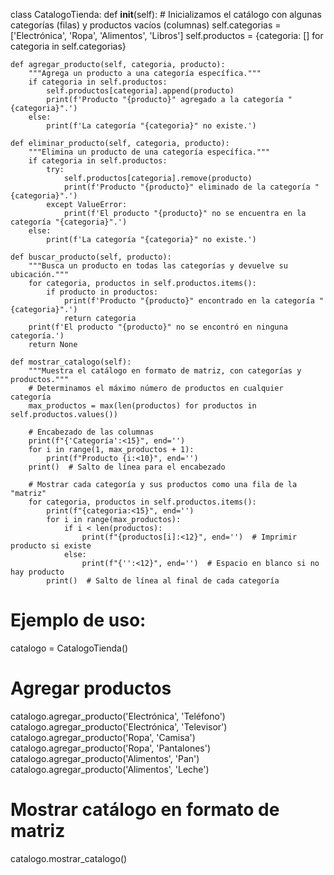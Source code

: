 class CatalogoTienda:
    def __init__(self):
        # Inicializamos el catálogo con algunas categorías (filas) y productos vacíos (columnas)
        self.categorias = ['Electrónica', 'Ropa', 'Alimentos', 'Libros']
        self.productos = {categoria: [] for categoria in self.categorias}
    
    def agregar_producto(self, categoria, producto):
        """Agrega un producto a una categoría específica."""
        if categoria in self.productos:
            self.productos[categoria].append(producto)
            print(f'Producto "{producto}" agregado a la categoría "{categoria}".')
        else:
            print(f'La categoría "{categoria}" no existe.')

    def eliminar_producto(self, categoria, producto):
        """Elimina un producto de una categoría específica."""
        if categoria in self.productos:
            try:
                self.productos[categoria].remove(producto)
                print(f'Producto "{producto}" eliminado de la categoría "{categoria}".')
            except ValueError:
                print(f'El producto "{producto}" no se encuentra en la categoría "{categoria}".')
        else:
            print(f'La categoría "{categoria}" no existe.')

    def buscar_producto(self, producto):
        """Busca un producto en todas las categorías y devuelve su ubicación."""
        for categoria, productos in self.productos.items():
            if producto in productos:
                print(f'Producto "{producto}" encontrado en la categoría "{categoria}".')
                return categoria
        print(f'El producto "{producto}" no se encontró en ninguna categoría.')
        return None

    def mostrar_catalogo(self):
        """Muestra el catálogo en formato de matriz, con categorías y productos."""
        # Determinamos el máximo número de productos en cualquier categoría
        max_productos = max(len(productos) for productos in self.productos.values())

        # Encabezado de las columnas
        print(f"{'Categoría':<15}", end='')
        for i in range(1, max_productos + 1):
            print(f"Producto {i:<10}", end='')
        print()  # Salto de línea para el encabezado

        # Mostrar cada categoría y sus productos como una fila de la "matriz"
        for categoria, productos in self.productos.items():
            print(f"{categoria:<15}", end='')
            for i in range(max_productos):
                if i < len(productos):
                    print(f"{productos[i]:<12}", end='')  # Imprimir producto si existe
                else:
                    print(f"{'':<12}", end='')  # Espacio en blanco si no hay producto
            print()  # Salto de línea al final de cada categoría

# Ejemplo de uso:
catalogo = CatalogoTienda()

# Agregar productos
catalogo.agregar_producto('Electrónica', 'Teléfono')
catalogo.agregar_producto('Electrónica', 'Televisor')
catalogo.agregar_producto('Ropa', 'Camisa')
catalogo.agregar_producto('Ropa', 'Pantalones')
catalogo.agregar_producto('Alimentos', 'Pan')
catalogo.agregar_producto('Alimentos', 'Leche')

# Mostrar catálogo en formato de matriz
catalogo.mostrar_catalogo()
